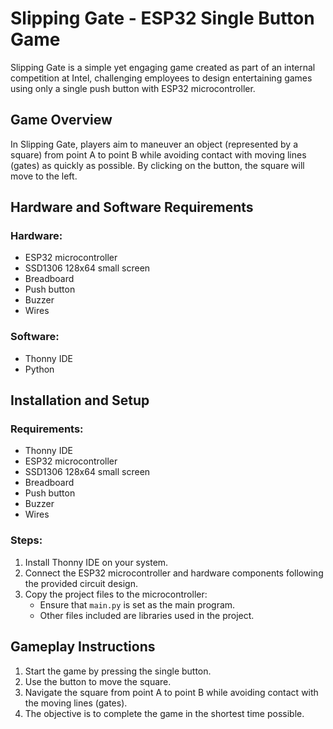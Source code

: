 

# Slipping Gate - ESP32 Single Button Game

Slipping Gate is a simple yet engaging game created as part of an internal competition at Intel, challenging employees to design entertaining games using only a single push button with ESP32 microcontroller.

## Game Overview

In Slipping Gate, players aim to maneuver an object (represented by a square) from point A to point B while avoiding contact with moving lines (gates) as quickly as possible. By clicking on the button, the square will move to the left.

## Hardware and Software Requirements

### Hardware:
- ESP32 microcontroller
- SSD1306 128x64 small screen
- Breadboard
- Push button
- Buzzer
- Wires

### Software:
- Thonny IDE
- Python

## Installation and Setup

### Requirements:
- Thonny IDE
- ESP32 microcontroller
- SSD1306 128x64 small screen
- Breadboard
- Push button
- Buzzer
- Wires

### Steps:
1. Install Thonny IDE on your system.
2. Connect the ESP32 microcontroller and hardware components following the provided circuit design.
3. Copy the project files to the microcontroller:
   - Ensure that `main.py` is set as the main program.
   - Other files included are libraries used in the project.

## Gameplay Instructions

1. Start the game by pressing the single button.
2. Use the button to move the square.
3. Navigate the square from point A to point B while avoiding contact with the moving lines (gates).
4. The objective is to complete the game in the shortest time possible.


